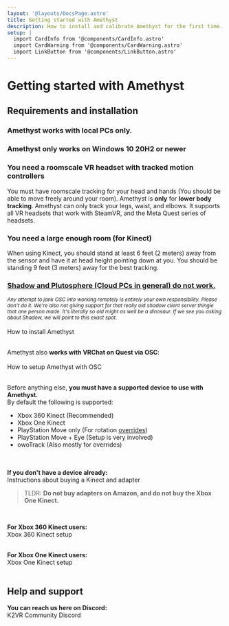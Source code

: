 ```yaml
---
layout: '@layouts/DocsPage.astro'
title: Getting started with Amethyst
description: How to install and calibrate Amethyst for the first time.
setup: | 
  import CardInfo from '@components/CardInfo.astro'
  import CardWarning from '@components/CardWarning.astro'
  import LinkButton from '@components/LinkButton.astro'
---
```

# Getting started with Amethyst
## Requirements and installation
### Amethyst works with local PCs only.
### Amethyst only works on Windows 10 20H2 or newer
### You need a roomscale VR headset with tracked motion controllers
You must have roomscale tracking for your head and hands (You should be able to move freely around your room). Amethyst is **only** for **lower body tracking**. Amethyst can only track your legs, waist, and elbows. It supports all VR headsets that work with SteamVR, and the Meta Quest series of headsets.

### You need a large enough room (for Kinect)
When using Kinect, you should stand at least 6 feet (2 meters) away from the sensor and have it at head height pointing down at you.
You should be standing 9 feet (3 meters) away for the best tracking.
### <u>Shadow and Plutosphere (Cloud PCs in general) do not work.</u>
<sub style="font-size:smaller">*Any attempt to jank OSC into working remotely is entirely your own responsibility. Please don't do it. We're also not giving support for that really old shadow client server thingie that one person made. It's literally so old might as well be a dinosaur. If we see you asking about Shadow, we will point to this exact spot.*</sub>
<br><br>
<LinkButton href="/en/app/installation">How to install Amethyst</LinkButton>
<br><br>

Amethyst also **works with VRChat on Quest via OSC**:  
<br>
<LinkButton href="/en/osc">How to setup Amethyst with OSC</LinkButton>
<br><br>

Before anything else, **you must have a supported device to use with Amethyst.**  
By default the following is supported:
- Xbox 360 Kinect (Recommended)
- Xbox One Kinect
- PlayStation Move only (For rotation [overrides](/en/app/overrides))
- PlayStation Move + Eye (Setup is very involved)
- owoTrack (Also mostly for overrides)

<br><br>
**If you don't have a device already:**
<br>
<LinkButton href="/en/buying-kinect">Instructions about buying a Kinect and adapter</LinkButton>
> TLDR: **Do not buy adapters on Amazon, and do not buy the Xbox One Kinect.**

<br>

**For Xbox 360 Kinect users:**
<br>
<LinkButton href="/en/360/setup">Xbox 360 Kinect setup</LinkButton>
<br><br>

**For Xbox One Kinect users:**
<br>
<LinkButton href="/en/one/setup">Xbox One Kinect setup</LinkButton>
<br><br>

## Help and support
**You can reach us here on Discord:**
<br>
<LinkButton href="https://discord.gg/YBQCRDG">K2VR Community Discord</LinkButton>
<br><br>
